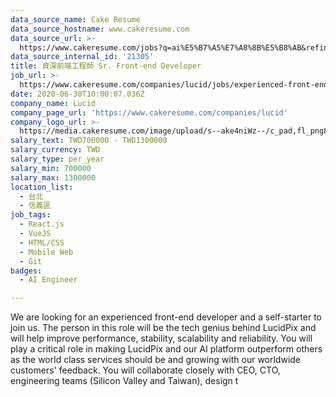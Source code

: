 ```yaml
---
data_source_name: Cake Resume
data_source_hostname: www.cakeresume.com
data_source_url: >-
  https://www.cakeresume.com/jobs?q=ai%E5%B7%A5%E7%A8%8B%E5%B8%AB&refinementList%5Blang_[…]y_type%5D=per_year&range%5Bsalary_range%5D%5Bmin%5D=1000000
data_source_internal_id: '21305'
title: 資深前端工程師 Sr. Front-end Developer
job_url: >-
  https://www.cakeresume.com/companies/lucid/jobs/experienced-front-end-developer
date: 2020-06-30T10:00:07.036Z
company_name: Lucid
company_page_url: 'https://www.cakeresume.com/companies/lucid'
company_logo_url: >-
  https://media.cakeresume.com/image/upload/s--ake4niWz--/c_pad,fl_png8,h_200,w_200/v1542089540/b91rckgzwvlnqsnlp1d9.png
salary_text: TWD700000 - TWD1300000
salary_currency: TWD
salary_type: per_year
salary_min: 700000
salary_max: 1300000
location_list:
  - 台北
  - 信義區
job_tags:
  - React.js
  - VueJS
  - HTML/CSS
  - Mobile Web
  - Git
badges:
  - AI Engineer

---
```


We are looking for an experienced front-end developer and a self-starter to join us. The person in this role will be the tech genius behind LucidPix and will help improve performance, stability, scalability and reliability. You will play a critical role in making LucidPix and our AI platform outperform others as the world class services should be and growing with our worldwide customers' feedback. You will collaborate closely with CEO, CTO, engineering teams (Silicon Valley and Taiwan), design t